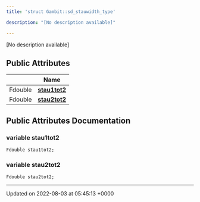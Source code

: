 ```yaml
---
title: 'struct Gambit::sd_stauwidth_type'

description: "[No description available]"

---
```









[No description available]

## Public Attributes

|                | Name           |
| -------------- | -------------- |
| Fdouble | **[stau1tot2](/documentation/code/darkbit/classes/structgambit_1_1sd__stauwidth__type/#variable-stau1tot2)**  |
| Fdouble | **[stau2tot2](/documentation/code/darkbit/classes/structgambit_1_1sd__stauwidth__type/#variable-stau2tot2)**  |

## Public Attributes Documentation

### variable stau1tot2

```
Fdouble stau1tot2;
```


### variable stau2tot2

```
Fdouble stau2tot2;
```


-------------------------------

Updated on 2022-08-03 at 05:45:13 +0000